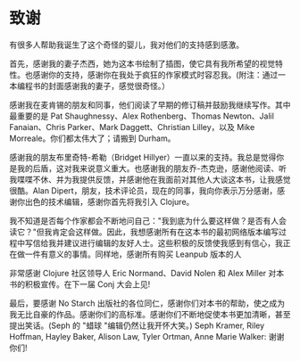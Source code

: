 # 致谢

有很多人帮助我诞生了这个奇怪的婴儿，我对他们的支持感到感激。

首先，感谢我的妻子杰西，她为这本书绘制了插图，使它具有我所希望的视觉特性。也感谢你的支持，感谢你在我处于疯狂的作家模式时容忍我。(附注：通过一本编程书的封面感谢我的妻子，感觉很奇怪。）

感谢我在麦肯锡的朋友和同事，他们阅读了早期的修订稿并鼓励我继续写作。其中最重要的是 Pat Shaughnessy、Alex Rothenberg、Thomas Newton、Jalil Fanaian、Chris Parker、Mark Daggett、Christian Lilley，以及 Mike Morreale。你们都太伟大了；请搬到 Durham。

感谢我的朋友布里奇特-希勒（Bridget Hillyer）一直以来的支持。我总是觉得你是我的后盾，这对我来说意义重大。也感谢我的朋友乔-杰克逊，感谢他阅读、听我喋喋不休、并为我提供反馈，并感谢他在我面前对其他人大谈这本书，让我感觉很酷。Alan Dipert，朋友，技术评论员，现在的同事，我向你表示万分感谢，感谢你出色的技术编辑，感谢你首先将我引入 Clojure。

我不知道是否每个作家都会不断地问自己："我到底为什么要这样做？是否有人会读它？"但我肯定会这样做。因此，我想感谢所有在这本书的最初网络版本编写过程中写信给我并建议进行编辑的友好人士。这些积极的反馈使我感到有信心，我正在做一件有意义的事情。同样地，感谢所有购买 Leanpub 版本的人

非常感谢 Clojure 社区领导人 Eric Normand、David Nolen 和 Alex Miller 对本书的积极宣传。在下一届 Conj 大会上见!

最后，要感谢 No Starch 出版社的各位同仁，感谢你们对本书的帮助，使之成为我无比自豪的作品。感谢你们的高标准。感谢你们不断地促使本书更加清晰，甚至提出笑话。(Seph 的 "蜡球 "编辑仍然让我开怀大笑。) Seph Kramer, Riley Hoffman, Hayley Baker, Alison Law, Tyler Ortman, Anne Marie Walker: 谢谢你们!
